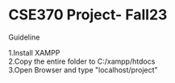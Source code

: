 # CSE370 Project- Fall23<br>

Guideline<br>

1.Install XAMPP <br>
2.Copy the entire folder to C:/xampp/htdocs<br>
3.Open Browser and type "localhost/project"<br>
